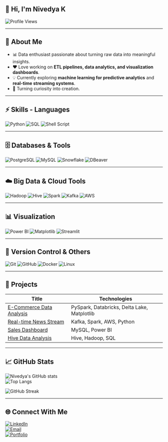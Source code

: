 ## 👋 Hi, I'm Nivedya K 

![Profile Views](https://komarev.com/ghpvc/?username=Nivedya2000&color=blue&style=flat-square)

---

## 🚀 About Me
- 📊  Data enthusiast passionate about turning raw data into meaningful insights.   
- ❤️  Love working on **ETL pipelines, data analytics, and visualization dashboards**. 
- 💡 Currently exploring **machine learning for predictive analytics** and **real-time streaming systems**.  
-  🌱 Turning curiosity into creation.

---

## ⚡ Skills - Languages
![Python](https://img.shields.io/badge/Python-3776AB?style=for-the-badge&logo=python&logoColor=white)
![SQL](https://img.shields.io/badge/SQL-025E8C?style=for-the-badge&logo=postgresql&logoColor=white)
![Shell Script](https://img.shields.io/badge/Shell_Script-black?style=for-the-badge&logo=gnu-bash&logoColor=white)

---

## 🗄️ Databases & Tools
![PostgreSQL](https://img.shields.io/badge/PostgreSQL-316192?style=for-the-badge&logo=postgresql&logoColor=white)
![MySQL](https://img.shields.io/badge/MySQL-005C84?style=for-the-badge&logo=mysql&logoColor=white)
![Snowflake](https://img.shields.io/badge/Snowflake-29B5E8?style=for-the-badge&logo=snowflake&logoColor=white)
![DBeaver](https://img.shields.io/badge/DBeaver-372923?style=for-the-badge&logo=dbeaver&logoColor=white)

---

## ☁️ Big Data & Cloud Tools
![Hadoop](https://img.shields.io/badge/Hadoop-66CCFF?style=for-the-badge&logo=apachehadoop&logoColor=black)
![Hive](https://img.shields.io/badge/Hive-FDEE21?style=for-the-badge&logo=apachehive&logoColor=black)
![Spark](https://img.shields.io/badge/Apache_Spark-E25A1C?style=for-the-badge&logo=apachespark&logoColor=white)
![Kafka](https://img.shields.io/badge/Apache_Kafka-231F20?style=for-the-badge&logo=apachekafka&logoColor=white)
![AWS](https://img.shields.io/badge/AWS-FF9900?style=for-the-badge&logo=amazonaws&logoColor=white)

---

## 📊 Visualization
![Power BI](https://img.shields.io/badge/Power_BI-F2C811?style=for-the-badge&logo=powerbi&logoColor=black)
![Matplotlib](https://img.shields.io/badge/Matplotlib-11557C?style=for-the-badge&logo=plotly&logoColor=white)
![Streamlit](https://img.shields.io/badge/Streamlit-FF4B4B?style=for-the-badge&logo=streamlit&logoColor=white)

---

## 🔧 Version Control & Others
![Git](https://img.shields.io/badge/Git-F05032?style=for-the-badge&logo=git&logoColor=white)
![GitHub](https://img.shields.io/badge/GitHub-181717?style=for-the-badge&logo=github&logoColor=white)
![Docker](https://img.shields.io/badge/Docker-2496ED?style=for-the-badge&logo=docker&logoColor=white)
![Linux](https://img.shields.io/badge/Linux-FCC624?style=for-the-badge&logo=linux&logoColor=black)

---

## 🚀 Projects
| Title | Technologies |
|-------|--------------|
| [E-Commerce Data Analysis](https://github.com/Nivedya2000/ecommerce-analysis) | PySpark, Databricks, Delta Lake, Matplotlib |
| [Real-time News Stream](#) | Kafka, Spark, AWS, Python |
| [Sales Dashboard](#) | MySQL, Power BI |
| [Hive Data Analysis](#) | Hive, Hadoop, SQL |

---

## 📈 GitHub Stats
![Nivedya's GitHub stats](https://github-readme-stats.vercel.app/api?username=Nivedya2000&show_icons=true&theme=radical)  
![Top Langs](https://github-readme-stats.vercel.app/api/top-langs/?username=Nivedya2000&layout=compact&theme=radical)  

![GitHub Streak](https://streak-stats.demolab.com?user=Nivedya2000&theme=radical&hide_border=true)

---

## 🌐 Connect With Me
[![LinkedIn](https://img.shields.io/badge/LinkedIn-blue?style=for-the-badge&logo=linkedin)](https://linkedin.com/in/nivedya-k)  
[![Email](https://img.shields.io/badge/Email-red?style=for-the-badge&logo=gmail)](mailto:nivedyak1112@gmail.com)  
[![Portfolio](https://img.shields.io/badge/Portfolio-black?style=for-the-badge&logo=firefox)](https://github.com/Nivedya2000)

